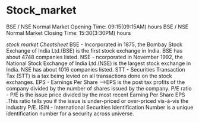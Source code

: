 # Stock_market
BSE / NSE Normal Market Opening Time: 09:15(09:15AM) hours
BSE / NSE Normal Market Closing Time: 15:30(3:30PM) hours


*stock market Cheatsheet*
BSE - Incorporated in 1875, the Bombay Stock Exchange of India Ltd.(BSE) is the first stock exchange in India. BSE has about 4748 companies listed.
NSE - ncorporated in November 1992, the National Stock Exchange of India Ltd.(NSE) is the largest stock exchange in India. NSE has about 1016 companies listed.
STT - Securities Transaction Tax (STT) is a tax being levied on all transactions done on the stock exchanges.
EPS - Earnings Per Share -->EPS is the post tax profits of the company divided by the number of shares issued by the company.
P/E ratio - P/E is the issue price divided by the most recent Earning Per Share EPS .This ratio tells you if the issue is under-priced or over-priced vis-à-vis the industry P/E. 
ISIN - International Securities Identification Number is a unique identification number for a security across universe.

